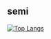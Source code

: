 ## semi ##

[![Top Langs](https://github-readme-stats.vercel.app/api/top-langs/?username=semilaver&layout=compact)](https://github.com/semilaver/github-readme-stats)
